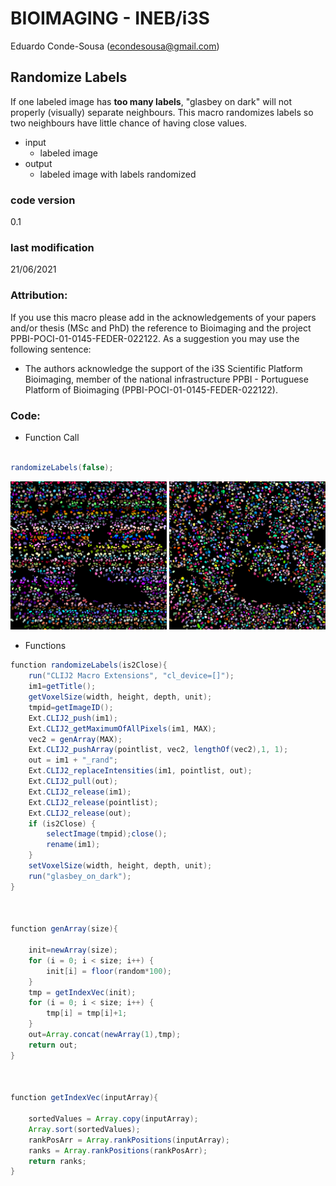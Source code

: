 


#  BIOIMAGING - INEB/i3S
Eduardo Conde-Sousa (econdesousa@gmail.com)

## Randomize Labels

If one labeled image has **too many labels**, "glasbey on dark" will not properly (visually) separate neighbours.
This macro randomizes labels so two neighbours have little chance of having close values.

* input
	* labeled image
* output
	* labeled image with labels randomized
 
### code version
0.1

### last modification
21/06/2021

### Attribution:
If you use this macro please add in the acknowledgements of your papers and/or thesis (MSc and PhD) the reference to Bioimaging and the project PPBI-POCI-01-0145-FEDER-022122.
As a suggestion you may use the following sentence:
 * The authors acknowledge the support of the i3S Scientific Platform Bioimaging, member of the national infrastructure PPBI - Portuguese Platform of Bioimaging (PPBI-POCI-01-0145-FEDER-022122).


### Code:

* Function Call

```java

randomizeLabels(false);

```
<a href="image_1624288333400.png"><img src="image_1624288333400.png" width="250" alt="labeldImage"/></a>
<a href="image_1624288334463.png"><img src="image_1624288334463.png" width="250" alt="labeldImage_rand"/></a>

* Functions

```java
function randomizeLabels(is2Close){
	run("CLIJ2 Macro Extensions", "cl_device=[]");
	im1=getTitle();
	getVoxelSize(width, height, depth, unit);
	tmpid=getImageID();
	Ext.CLIJ2_push(im1);
	Ext.CLIJ2_getMaximumOfAllPixels(im1, MAX);
	vec2 = genArray(MAX);
	Ext.CLIJ2_pushArray(pointlist, vec2, lengthOf(vec2),1, 1);
	out = im1 + "_rand";
	Ext.CLIJ2_replaceIntensities(im1, pointlist, out);
	Ext.CLIJ2_pull(out);
	Ext.CLIJ2_release(im1);
	Ext.CLIJ2_release(pointlist);
	Ext.CLIJ2_release(out);
	if (is2Close) {
		selectImage(tmpid);close();
		rename(im1);
	}
	setVoxelSize(width, height, depth, unit);
	run("glasbey_on_dark");
}



function genArray(size){
	
	init=newArray(size);
	for (i = 0; i < size; i++) {
		init[i] = floor(random*100);
	}
	tmp = getIndexVec(init);
	for (i = 0; i < size; i++) {
		tmp[i] = tmp[i]+1;
	}
	out=Array.concat(newArray(1),tmp);
	return out;
}



function getIndexVec(inputArray){

	sortedValues = Array.copy(inputArray);
	Array.sort(sortedValues);
	rankPosArr = Array.rankPositions(inputArray);
	ranks = Array.rankPositions(rankPosArr);
	return ranks;
}

```



```
```
